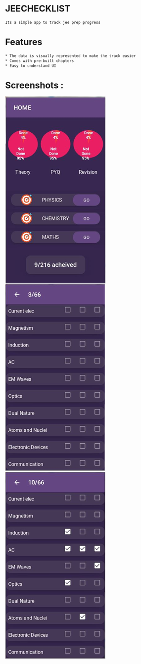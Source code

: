 # JEECHECKLIST
    Its a simple app to track jee prep progress
    
# Features
    * The data is visually represented to make the track easier
    * Comes with pre-built chapters
    * Easy to understand UI
 
 # Screenshots :
 <div>
   <img src = 'https://github.com/mharrish7/JEECHECKLIST/blob/main/jeelist/1.JPG?raw=true' />
   <img src = 'https://github.com/mharrish7/JEECHECKLIST/blob/main/jeelist/2.JPG?raw=true' />
   <img src = 'https://github.com/mharrish7/JEECHECKLIST/blob/main/jeelist/3.JPG?raw=true' />
 </div>
